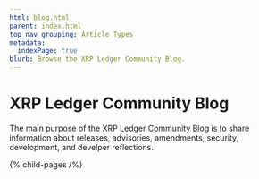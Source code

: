 ```yaml
---
html: blog.html
parent: index.html
top_nav_grouping: Article Types
metadata:
  indexPage: true
blurb: Browse the XRP Ledger Community Blog.
---
```

# XRP Ledger Community Blog

The main purpose of the XRP Ledger Community Blog is to share information about releases, advisories, amendments, security, development, and develper reflections.

{% child-pages /%}